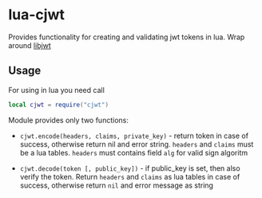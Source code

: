 # lua-cjwt

Provides functionality for creating and validating jwt tokens in lua.
Wrap around [libjwt](https://github.com/benmcollins/libjwt)


## Usage

For using in lua you need call

```lua
local cjwt = require("cjwt")
```

Module provides only two functions:

- `cjwt.encode(headers, claims, private_key)` - return token in case of success,
otherwise return nil and error string. `headers` and `claims` must be a lua tables.
`headers` must contains field `alg` for valid sign algoritm

- `cjwt.decode(token [, public_key])` - if public_key is set, then also verify
the token. Return `headers` and `claims` as lua tables in case of success,
otherwise return `nil` and error message as string
